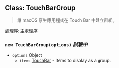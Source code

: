 ## Class: TouchBarGroup

> 讓 macOS 原生應用程式在 Touch Bar 中建立群組。

處理序: [主處理序](../tutorial/application-architecture.md#main-and-renderer-processes)

### `new TouchBarGroup(options)` _試驗中_

* `options` Object
  * `items` [TouchBar](touch-bar.md) - Items to display as a group.
